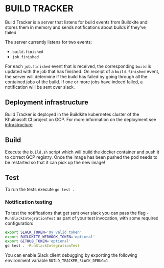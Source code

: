 # BUILD TRACKER

Build Tracker is a server that listens for build events from Buildkite and stores them in memory and sends notifications about builds if they've failed.

The server currently listens for two events:

- `build.finished`
- `job.finished`

For each `job.finished` event that is received, the corresponding `build` is updated with the job that has finished. On receipt of a `build.finished` event, the server will determine if the build has failed by going through all the contained jobs of the build. If one or more jobs have indeed failed, a notification will be sent over slack.

## Deployment infrastructure

Build Tracker is deployed in the Buildkite kubernetes cluster of the Khulnasoft CI project on GCP. For more information on the deployment see [infrastructure](https://github.com/sourcegraph/infrastructure/tree/main/buildkite/kubernetes)

## Build

Execute the `build.sh` script which will build the docker container and push it to correct GCP registry. Once the image has been pushed the pod needs to be restarted so that it can pick up the new image!

## Test

To run the tests execute `go test .`

### Notification testing

To test the notifications that get sent over slack you can pass the flag `-RunSlackIntegrationTest` as part of your test invocation, with some required configuration:

```sh
export SLACK_TOKEN='my valid token'
export BUILDKITE_WEBHOOK_TOKEN='optional'
export GITHUB_TOKEN='optional'
go test . -RunSlackIntegrationTest
```

You can enable Slack client debugging by exporting the following environment variable `BUILD_TRACKER_SLACK_DEBUG=1`

